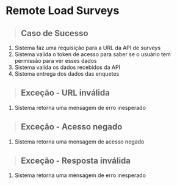 # Remote Load Surveys

> ## Caso de Sucesso
1. Sistema faz uma requisição para a URL da API de surveys
2. Sistema valida o token de acesso para saber se o usuário tem permissão para ver esses dados
3. Sistema valida os dados recebidos da API
4. Sistema entrega dos dados das enquetes

> ## Exceção - URL inválida
1. Sistema retorna uma mensagem de erro inesperado

> ## Exceção - Acesso negado
1. Sistema retorna uma mensagem de acesso negado

> ## Exceção - Resposta inválida
1. Sistema retorna uma mensagem de erro inesperado